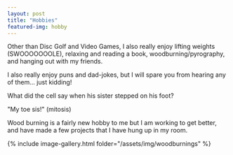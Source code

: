 ```yaml
---
layout: post
title: "Hobbies"
featured-img: hobby
---
```


<p>
Other than Disc Golf and Video Games, I also really enjoy lifting weights (SWOOOOOOOLE), relaxing and reading a book, woodburning/pyrography, and hanging out with my friends.
</p>
<p>
I also really enjoy puns and dad-jokes, but I will spare you from hearing any of them... just kidding!

What did the cell say when his sister stepped on his foot?


"My toe sis!" (mitosis)
</p>

<p>Wood burning is a fairly new hobby to me but I am working to get better, and have made a few projects that I have hung up in my room.</p>

{% include image-gallery.html folder="/assets/img/woodburnings" %}
